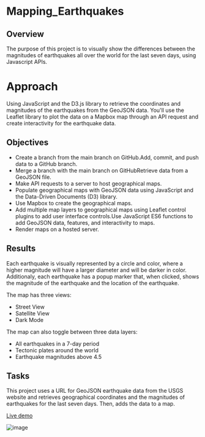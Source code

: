 # Mapping_Earthquakes

## Overview
The purpose of this project is to visually show the differences between the magnitudes of earthquakes all over the world for the last seven days, using Javascript APIs.

# Approach

Using JavaScript and the D3.js library to retrieve the coordinates and magnitudes of the earthquakes from the GeoJSON data. You'll use the Leaflet library to plot the data on a Mapbox map through an API request and create interactivity for the earthquake data.

## Objectives
- Create a branch from the main branch on GitHub.Add, commit, and push data to a GitHub branch.
- Merge a branch with the main branch on GitHubRetrieve data from a GeoJSON file.
- Make API requests to a server to host geographical maps.
- Populate geographical maps with GeoJSON data using JavaScript and the Data-Driven Documents (D3) library.
- Use Mapbox to create the geographical maps.
- Add multiple map layers to geographical maps using Leaflet control plugins to add user interface controls.Use JavaScript ES6 functions to add GeoJSON data, features, and interactivity to maps.
- Render maps on a hosted server.

## Results

Each earthquake is visually represented by a circle and color, where a higher magnitude will have a larger diameter and will be darker in color. Additionaly, each earthquake has a popup marker that, when clicked, shows the magnitude of the earthquake and the location of the earthquake. 

The map has three views:

- Street View
- Satellite View
- Dark Mode

The map can also toggle between three data layers:
- All earthquakes in a 7-day period
- Tectonic plates around the world 
- Earthquake magnitudes above 4.5

## Tasks

This project uses a URL for GeoJSON earthquake data from the USGS website and retrieves geographical coordinates and the magnitudes of earthquakes for the last seven days. Then, adds the data to a map.


[Live demo](https://devtrav.github.io/earthquake/)

![image](Earthquake_Challenge/demo.gif)